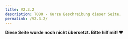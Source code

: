 ```yaml
---
title: V2.3.2
description: TODO - Kurze Beschreibung dieser Seite.
permalink: /V2.3.2/
---
```


**Diese Seite wurde noch nicht übersetzt. Bitte hilf mit! ❤**
